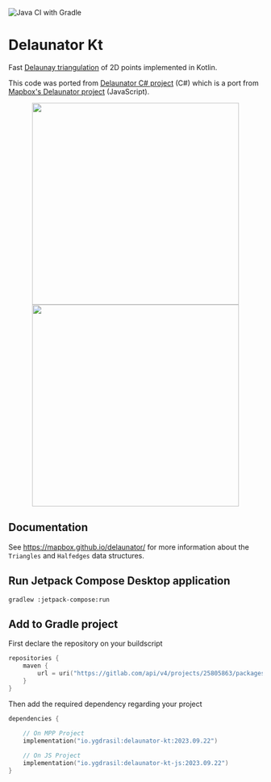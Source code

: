 ![Java CI with Gradle](https://github.com/ygdrasil-io/Delaunator-Kt/workflows/Java%20CI%20with%20Gradle/badge.svg?branch=master)

# Delaunator Kt

Fast [Delaunay triangulation](https://en.wikipedia.org/wiki/Delaunay_triangulation) of 2D points implemented in Kotlin.

This code was ported from [Delaunator C# project](https://github.com/nol1fe/delaunator-sharp) (C#) which is a port from [Mapbox's Delaunator project](https://github.com/mapbox/delaunator) (JavaScript).
<p float="left" align="middle">
<img src="https://raw.githubusercontent.com/ygdrasil-io/Delaunator-Kt/master/images/poisson-disk-sample.png" height="400" width="410">
<img src="https://raw.githubusercontent.com/ygdrasil-io/Delaunator-Kt/master/images/jitter-sample.png" height="400" width="410">
</p>


## Documentation

See https://mapbox.github.io/delaunator/ for more information about the `Triangles` and `Halfedges` data structures.

## Run Jetpack Compose Desktop application
    gradlew :jetpack-compose:run

## Add to Gradle project

First declare the repository on your buildscript

```kotlin
repositories {
    maven {
        url = uri("https://gitlab.com/api/v4/projects/25805863/packages/maven")
    }
}
```

Then add the required dependency regarding your project
```kotlin
dependencies {

    // On MPP Project
    implementation("io.ygdrasil:delaunator-kt:2023.09.22")
    
    // On JS Project
    implementation("io.ygdrasil:delaunator-kt-js:2023.09.22")
}
```
